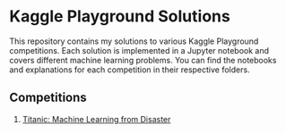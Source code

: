 # Kaggle Playground Solutions

This repository contains my solutions to various Kaggle Playground competitions. Each solution is implemented in a Jupyter notebook and covers different machine learning problems. You can find the notebooks and explanations for each competition in their respective folders.

## Competitions
1. [Titanic: Machine Learning from Disaster](./titanic/)
